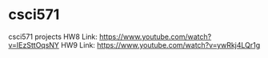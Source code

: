 # csci571
csci571 projects
HW8 Link: https://www.youtube.com/watch?v=IEzSttOqsNY
HW9 Link: https://www.youtube.com/watch?v=ywRkj4LQr1g
